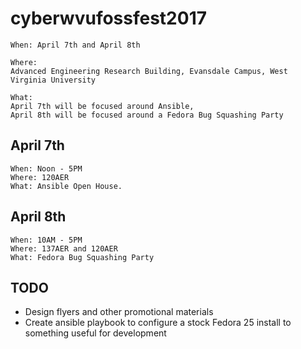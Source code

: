 # cyberwvufossfest2017

```
When: April 7th and April 8th

Where: 
Advanced Engineering Research Building, Evansdale Campus, West Virginia University

What: 
April 7th will be focused around Ansible, 
April 8th will be focused around a Fedora Bug Squashing Party
```

## April 7th

```
When: Noon - 5PM
Where: 120AER
What: Ansible Open House.
```

## April 8th

```
When: 10AM - 5PM
Where: 137AER and 120AER
What: Fedora Bug Squashing Party
```

## TODO

* Design flyers and other promotional materials
* Create ansible playbook to configure a stock Fedora 25 install to something useful for development

